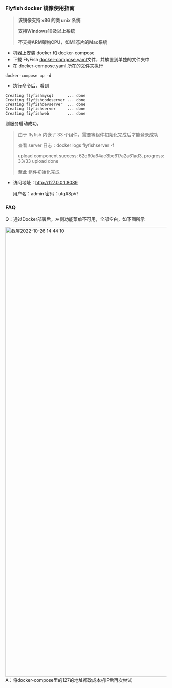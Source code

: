 ### Flyfish docker 镜像使用指南

> **该镜像支持 x86 的类 unix 系统**
> 
> **支持Windows10及以上系统**
> 
> **不支持ARM架构CPU，如M1芯片的Mac系统**

- 机器上安装 docker 和 docker-compose
- 下载 FlyFish [docker-compose.yaml](https://github.com/CloudWise-OpenSource/FlyFish/releases/download/FlyFish-3.0.0/docker-compose.yaml)文件，并放置到单独的文件夹中
- 在 docker-compose.yaml 所在的文件夹执行

```shell
docker-compose up -d
```

- 执行命令后，看到

```shell
Creating flyfishmysql      ... done
Creating flyfishcodeserver ... done
Creating flyfishdevserver  ... done
Creating flyfishserver     ... done
Creating fiyfishweb        ... done
```

则服务启动成功。

> 由于 flyfish 内嵌了 33 个组件，需要等组件初始化完成后才能登录成功
>
> 查看 server 日志：docker logs flyfishserver -f
>
> upload component success: 62d60a64ae3be617a2a61ad3, progress: 33/33
> upload done
>
> 至此 组件初始化完成

- 访问地址：http://127.0.0.1:8089

  用户名：admin 密码：utq#SpV!
  
### FAQ

Q：通过Docker部署后，左侧功能菜单不可用，全部空白，如下图所示

<img width="1401" alt="截屏2022-10-26 14 44 10" src="https://user-images.githubusercontent.com/21328793/197953835-d1216106-2a4a-412c-a5c1-21ed54f644a1.png">
A：将docker-compose里的127的地址都改成本机IP后再次尝试
